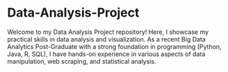 # Data-Analysis-Project
Welcome to my Data Analysis Project repository! Here, I showcase my practical skills in data analysis and visualization. As a recent Big Data Analytics Post-Graduate with a strong foundation in programming (Python, Java, R, SQL), I have hands-on experience in various aspects of data manipulation, web scraping, and statistical analysis.
